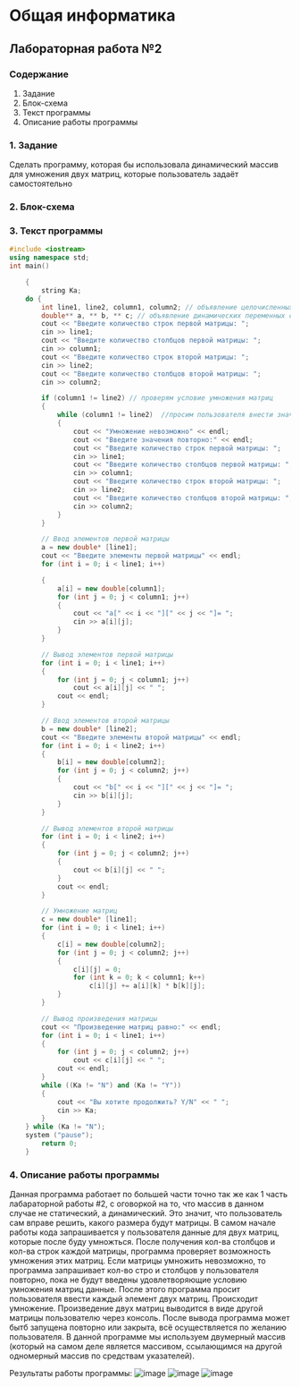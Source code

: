 # Общая информатика 

## Лабораторная работа №2

### Содержание

1. Задание
2. Блок-схема
3. Текст программы
4. Описание работы программы

### 1. Задание
Сделать программу, которая бы использовала динамический массив для умножения двух матриц, которые пользователь задаёт самостоятельно

### 2. Блок-схема


### 3. Текст программы

```c++
#include <iostream>
using namespace std;
int main()

    {
        string Ka;
    do {
        int line1, line2, column1, column2; // объявление целочисленных переменных строк и столбцов
        double** a, ** b, ** c; // объявление динамических переменных с плавающей точкой
        cout << "Введите количество строк первой матрицы: ";
        cin >> line1;
        cout << "Введите количество столбцов первой матрицы: ";
        cin >> column1;
        cout << "Введите количество строк второй матрицы: ";
        cin >> line2;
        cout << "Введите количество столбцов второй матрицы: ";
        cin >> column2;

        if (column1 != line2) // проверям условие умножения матриц
        {
            while (column1 != line2)  //просим пользователя внести значения заново
            {
                cout << "Умножение невозможно" << endl;
                cout << "Введите значения повторно:" << endl;
                cout << "Введите количество строк первой матрицы: ";
                cin >> line1;
                cout << "Введите количество столбцов первой матрицы: ";
                cin >> column1;
                cout << "Введите количество строк второй матрицы: ";
                cin >> line2;
                cout << "Введите количество столбцов второй матрицы: ";
                cin >> column2;
            }
        }

        // Ввод элементов первой матрицы
        a = new double* [line1];
        cout << "Введите элементы первой матрицы" << endl;
        for (int i = 0; i < line1; i++)

        {
            a[i] = new double[column1];
            for (int j = 0; j < column1; j++)
            {
                cout << "a[" << i << "][" << j << "]= ";
                cin >> a[i][j];
            }
        }

        // Вывод элементов первой матрицы
        for (int i = 0; i < line1; i++)
        {
            for (int j = 0; j < column1; j++)
                cout << a[i][j] << " ";
            cout << endl;
        }

        // Ввод элементов второй матрицы
        b = new double* [line2];
        cout << "Введите элементы второй матрицы" << endl;
        for (int i = 0; i < line2; i++)
        {
            b[i] = new double[column2];
            for (int j = 0; j < column2; j++)
            {
                cout << "b[" << i << "][" << j << "]= ";
                cin >> b[i][j];
            }
        }

        // Вывод элементов второй матрицы
        for (int i = 0; i < line2; i++)
        {
            for (int j = 0; j < column2; j++)
            {
                cout << b[i][j] << " ";
            }
            cout << endl;
        }

        // Умножение матриц
        c = new double* [line1];
        for (int i = 0; i < line1; i++)
        {
            c[i] = new double[column2];
            for (int j = 0; j < column2; j++)
            {
                c[i][j] = 0;
                for (int k = 0; k < column1; k++)
                    c[i][j] += a[i][k] * b[k][j];
            }
        }

        // Вывод произведения матрицы
        cout << "Произведение матриц равно:" << endl;
        for (int i = 0; i < line1; i++)
        {
            for (int j = 0; j < column2; j++)
                cout << c[i][j] << " ";
            cout << endl;
        }
        while ((Ka != "N") and (Ka != "Y"))
        {
            cout << "Вы хотите продолжить? Y/N" << " ";
            cin >> Ka;
        }
    } while (Ka != "N");
    system ("pause");
        return 0;
    }
```

### 4. Описание работы программы

Данная программа работает по большей части точно так же как 1 часть лабараторной работы #2, с оговоркой на то, что массив в данном случае не статический, а динамический. Это значит, что пользователь сам вправе решить, какого размера будут матрицы. В самом начале работы кода запрашивается у пользователя данные для двух матриц, которые после буду умножться. После получения кол-ва столбцов и кол-ва строк каждой матрицы, программа проверяет возможность умножения этих матриц. Если матрицы умножить невозможно, то программа запрашивает кол-во стро и столбцов у пользователя повторно, пока не будут введены удовлетворяющие условию умножения матриц данные. После этого программа просит пользователя ввести каждый элемент двух  матриц. Происходит умножение. Произведение двух матриц выводится в виде другой матрицы пользователю через консоль. После вывода программа может бытб запущена повторно или закрыта, всё осуществляется по желанию пользователя. 
В данной программе мы используем двумерный массив (который на самом деле является массивом, ссылающимся на другой одномерный массив по средствам указателей).

Результаты работы программы:
![image](https://user-images.githubusercontent.com/100399698/172981235-5ec5c62c-1b33-4254-8632-003470d07637.png)
![image](https://user-images.githubusercontent.com/100399698/172981296-09045ad6-ea1c-4cd2-a467-acaac155f006.png)
![image](https://user-images.githubusercontent.com/100399698/172981339-23f058a0-988b-4609-b038-51bdeba46b11.png)


